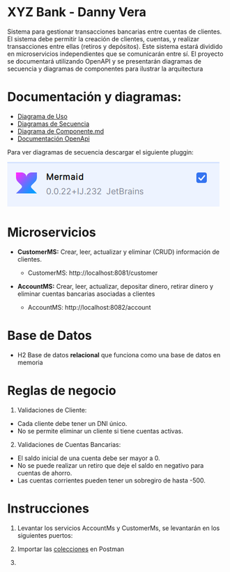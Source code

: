 # XYZ Bank - Danny Vera

Sistema para gestionar transacciones bancarias entre cuentas de clientes. El sistema debe permitir la creación de
clientes, cuentas, y realizar transacciones entre ellas (retiros y depósitos). Este sistema estará dividido en
microservicios independientes que se comunicarán entre sí. El proyecto se documentará utilizando OpenAPI y se
presentarán diagramas de secuencia y diagramas de componentes para ilustrar la arquitectura

# Documentación y diagramas:

- [Diagrama de Uso](Documentacion%2FDiagramaDeUso.md)
- [Diagramas de Secuencia](Documentacion%2FDiagramaDeSecuencia.md)
- [Diagrama de Componente.md](Documentacion%2FDiagramaDeComponente.md)
- [Documentación OpenApi](Documentacion%2Fswagger.md)

Para ver diagramas de secuencia descargar el siguiente pluggin:


![img.png](img.png)

# Microservicios

- **CustomerMS:** Crear, leer, actualizar y eliminar (CRUD) información de clientes.

    - CustomerMS: http://localhost:8081/customer

- **AccountMS:** Crear, leer, actualizar, depositar dinero, retirar dinero y eliminar cuentas bancarias asociadas a
  clientes

  - AccountMS: http://localhost:8082/account

# Base de Datos

- H2 Base de datos **relacional** que funciona como una base de datos en memoria

# Reglas de negocio

1. Validaciones de Cliente:

- Cada cliente debe tener un DNI único.
- No se permite eliminar un cliente si tiene cuentas activas.

2. Validaciones de Cuentas Bancarias:

- El saldo inicial de una cuenta debe ser mayor a 0.
- No se puede realizar un retiro que deje el saldo en negativo para cuentas de ahorro.
- Las cuentas corrientes pueden tener un sobregiro de hasta -500.

# Instrucciones

1. Levantar los servicios AccountMs y CustomerMs, se levantarán en los siguientes puertos:


2. Importar las [colecciones](Documentacion%2FNTT%20DATA%20BANK.postman_collection.json) en Postman
3. 